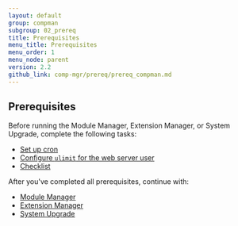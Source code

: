 ```yaml
---
layout: default
group: compman
subgroup: 02_prereq
title: Prerequisites
menu_title: Prerequisites
menu_order: 1
menu_node: parent
version: 2.2
github_link: comp-mgr/prereq/prereq_compman.md
---
```


## Prerequisites
Before running the Module Manager, Extension Manager, or System Upgrade, complete the following tasks:

*	[Set up cron]({{page.baseurl}}comp-mgr/prereq/prereq_cron.html)
*	[Configure `ulimit` for the web server user]({{page.baseurl}}comp-mgr/prereq/prereq_compman-ulimit.html)
*	[Checklist]({{page.baseurl}}comp-mgr/prereq/prereq_compman-checklist.html)

After you've completed all prerequisites, continue with:

*	[Module Manager]({{page.baseurl}}comp-mgr/module-man/compman-start.html)
*	[Extension Manager]({{page.baseurl}}comp-mgr/extens-man/extensman-main-pg.html)
*	[System Upgrade]({{page.baseurl}}comp-mgr/upgrader/upgrade-start.html)
